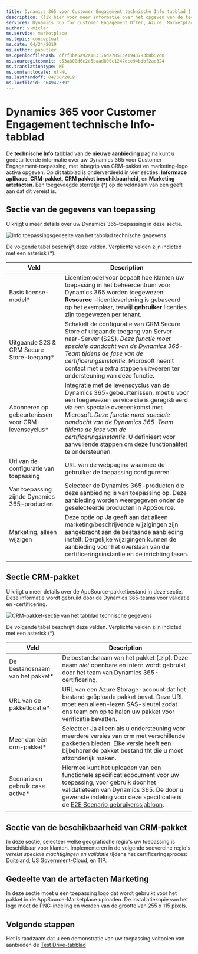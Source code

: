 ```yaml
---
title: Dynamics 365 voor Customer Engagement technische Info tabblad | Azure Marketplace
description: Klik hier voor meer informatie over het opgeven van de technische informatie voor een Dynamics 365 voor Customer Engagement-toepassing op de AppSource-Marketplace.
services: Dynamics 365 for Customer Engagement Offer, Azure, Marketplace, Cloud Partner Portal, AppSource
author: v-miclar
ms.service: marketplace
ms.topic: conceptual
ms.date: 04/24/2019
ms.author: pabutler
ms.openlocfilehash: df7f3be5a92a183176da7851ce1943793b8b57d0
ms.sourcegitcommit: c53a800d6c2e5baad800c1247dce94bdbf2ad324
ms.translationtype: MT
ms.contentlocale: nl-NL
ms.lasthandoff: 04/30/2019
ms.locfileid: "64942339"
---
```

# <a name="dynamics-365-for-customer-engagement-technical-info-tab"></a>Dynamics 365 voor Customer Engagement technische Info-tabblad

De **technische Info** tabblad van de **nieuwe aanbieding** pagina kunt u gedetailleerde informatie over uw Dynamics 365 voor Customer Engagement-toepassing, met inbegrip van CRM-pakket en marketing-logo activa opgeven.  Op dit tabblad is onderverdeeld in vier secties: **Informace aplikace**, **CRM-pakket**, **CRM pakket beschikbaarheid**, en **Marketing artefacten**. Een toegevoegde sterretje (*) op de veldnaam van een geeft aan dat dit vereist is. 


## <a name="application-info-section"></a>Sectie van de gegevens van toepassing

U krijgt u meer details over uw Dynamics 365-toepassing in deze sectie.

![Info toepassingsgedeelte van het tabblad technische gegevens](./media/dynce-technical-info-tab1.png)

De volgende tabel beschrijft deze velden. Verplichte velden zijn indicted met een asterisk (*).

|      Veld                    |    Description                  |
|    ---------                  |  ---------------                |
|   Basis license-model\*          |  Licentiemodel voor bepaalt hoe klanten uw toepassing in het beheercentrum voor Dynamics 365 worden toegewezen. **Resource** -licentieverlening is gebaseerd op het exemplaar, terwijl **gebruiker** licenties zijn toegewezen per tenant.  |
|  Uitgaande S2S & CRM Secure Store-toegang\* |  Schakelt de configuratie van CRM Secure Store of uitgaande toegang van Server-naar-Server (S2S). *Deze functie moet speciale aandacht van de Dynamics 365-Team tijdens de fase van de certificeringsinstantie.* Microsoft neemt contact met u extra stappen uitvoeren ter ondersteuning van deze functie.  |
| Abonneren op gebeurtenissen voor CRM-levenscyclus\* | Integratie met de levenscyclus van de Dynamics 365-gebeurtenissen, moet u voor een toegewezen service die is geregistreerd via een speciale overeenkomst met Microsoft. *Deze functie moet speciale aandacht van de Dynamics 365-Team tijdens de fase van de certificeringsinstantie.* U definieert voor aanvullende stappen om deze functionaliteit te ondersteunen.  |
| Url van de configuratie van toepassing | URL van de webpagina waarmee de gebruiker de toepassing configureren |
| Van toepassing zijnde Dynamics 365-producten  | Selecteer de Dynamics 365-producten die deze aanbieding is van toepassing op. Deze aanbieding worden weergegeven onder de geselecteerde producten in AppSource.  |
| Marketing, alleen wijzigen         | Deze optie op Ja geeft aan dat alleen marketing/beschrijvende wijzigingen zijn aangebracht aan de bestaande aanbieding instelt.  Dergelijke wijzigingen kunnen de aanbieding voor het overslaan van de certificeringsinstantie en de inrichting fasen.  |
|  |  |


## <a name="crm-package-section"></a>Sectie CRM-pakket

U krijgt u meer details over de AppSource-pakketbestand in deze sectie.  Deze informatie wordt gebruikt door de Dynamics 365-teams voor validatie en -certificering.

![CRM-pakket-sectie van het tabblad technische gegevens](./media/dynce-technical-info-tab2.png)

De volgende tabel beschrijft deze velden.  Verplichte velden zijn indicted met een asterisk (*).

|      Veld                    |    Description                  |
|    ---------                  |  ---------------                |
|  De bestandsnaam van het pakket\*     |  De bestandsnaam van het pakket (.zip).  Deze naam *niet* openbare en intern wordt gebruikt door het team van Dynamics 365-certificering.  |
|  URL van de pakketlocatie\*      |  URL van een Azure Storage-account dat het bestand geüploade pakket bevat. Deze URL moet een alleen-lezen SAS-sleutel zodat ons team om op te halen uw pakket voor verificatie bevatten.  |
| Meer dan één crm-pakket\*     | Selecteer Ja alleen als u ondersteuning voor meerdere versies van crm met verschillende pakketten bieden.  Elke versie heeft een bijbehorende pakket bestand tht die u moet afzonderlijk maken.  |
| Scenario en gebruik case activa\*   | Hiermee kunt het uploaden van een functionele specificatiedocument voor uw toepassing, voor gebruik door het validatieteam van Dynamics 365.  De door u gewenste indeling voor deze specificatie is de [E2E Scenario gebruikerssjabloon](https://isvdocumentation.blob.core.windows.net/d365documentation/Power%20Platform%20E2E%20document.docx).  |
|  |  |


## <a name="crm-package-availability-section"></a>Sectie van de beschikbaarheid van CRM-pakket

In deze sectie, selecteer welke geografische regio's uw toepassing is beschikbaar voor klanten.  Implementeren in de volgende soevereine regio's *vereist speciale machtigingen en validatie* tijdens het certificeringsproces: [Duitsland](https://docs.microsoft.com/azure/germany/), [US Government-Cloud](https://docs.microsoft.com/azure/azure-government/documentation-government-welcome), en TIP.


## <a name="marketing-artifacts-section"></a>Gedeelte van de artefacten Marketing

In deze sectie moet u een toepassing logo dat wordt gebruikt voor het pakket in de AppSource-Marketplace uploaden.  De installatiekopie van het logo moet de PNG-indeling en worden van de grootte van 255 x 115 pixels.


## <a name="next-steps"></a>Volgende stappen

Het is raadzaam dat u een demonstratie van uw toepassing voltooien van aanbieden de [Test Drive-tabblad](./cpp-testdrive-tab.md)
